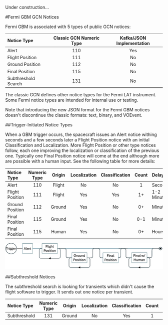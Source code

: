 Under construction...

#Fermi GBM GCN Notices

Fermi GBM is associated with 5 types of public GCN notices:

| Notice Type         | Classic GCN Numeric Type | Kafka/JSON Implementation |
| :------------------ | :----------------------: | :-----------------------: |
| Alert               |            110           | Yes |
| Flight Position     |            111           | No  |
| Ground Position     |            112           | No  |
| Final Position      |            115           | No  |
| Subthreshold Search |            131           | No  |

The classic GCN defines other notice types for the Fermi LAT instrument.  Some Fermi notice types are intended for internal use or testing.

Note that introducing the new JSON format for the Fermi GBM notices doesn't discontinue the classic formats: text, binary, and VOEvent.

##Trigger-Initiated Notice Types

When a GBM trigger occurs, the spacecraft issues an Alert notice withing seconds and a few seconds later a Flight Position notice with an initial Classification and Localization. More Flight Position or other type notices follow, each one improving the localization or classification of the previous one. Typically one Final Position notice will come at the end although more are possible with a human input.  See the following table for more details:

| Notice Type     |  Numeric Type  |      Origin     |  Localization  | Classification | Count | Delay       |
| :-------------- | :------------: | :-------------: | :------------: | :------------: | :---: | :---------- |
| Alert           | 110            | Flight          | No             | No             | 1     | Seconds     |
| Flight Position | 111            | Flight          | Yes            | Yes            | 1+    | 1-2 Minutes |
| Ground Position | 112            | Ground | Yes            | No             | 0+    | Minutes     |
| Final Position  | 115            | Ground | Yes            | No             | 0-1   | Minutes     |
| Final Position  | 115            | Human           | Yes            | No             | 0+    | Hours       |

![](NoticesSequence.jpg)


##Subthreshold Notices

The subthreshold search is looking for transients which didn't cause the flight software to trigger.  It sends out one notice per transient.

| Notice Type  | Numeric Type   | Origin         | Localization | Classification | Count | Delay |
| :----------- | :------------: | :------------: | :----------: | :------------: | :---: | :---- |
| Subthreshold | 131            | Ground         | No           | Yes            | 1     | Hours |
